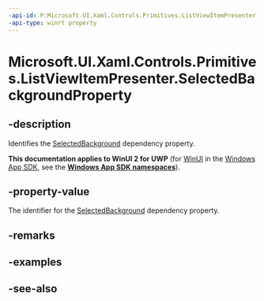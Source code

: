 ```yaml
---
-api-id: P:Microsoft.UI.Xaml.Controls.Primitives.ListViewItemPresenter.SelectedBackgroundProperty
-api-type: winrt property
---
```


<!-- Property syntax
public Windows.UI.Xaml.DependencyProperty SelectedBackgroundProperty { get; }
-->

# Microsoft.UI.Xaml.Controls.Primitives.ListViewItemPresenter.SelectedBackgroundProperty

## -description
Identifies the [SelectedBackground](listviewitempresenter_selectedbackground.md) dependency property.

**This documentation applies to WinUI 2 for UWP** (for [WinUI](/windows/apps/winui/winui3/) in the [Windows App SDK](/windows/apps/windows-app-sdk/), see the **[Windows App SDK namespaces](/windows/windows-app-sdk/api/winrt/)**).

## -property-value
The identifier for the [SelectedBackground](listviewitempresenter_selectedbackground.md) dependency property.

## -remarks

## -examples

## -see-also
